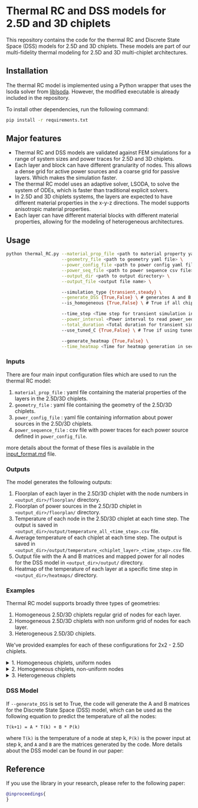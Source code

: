 # Thermal RC and DSS models for 2.5D and 3D chiplets

This repository contains the code for the thermal RC and Discrete State Space (DSS) models for 2.5D and 3D chiplets. These models are part of our multi-fidelity thermal modeling for 2.5D and 3D multi-chiplet architectures.

## Installation
The thermal RC model is implemented using a Python wrapper that uses the lsoda solver from [liblsoda](https://github.com/sdwfrost/liblsoda.git). However, the modified executable is already included in the repository. 

To install other dependencies, run the following command:
```bash
pip install -r requirements.txt
```

## Major features
- Thermal RC and DSS models are validated against FEM simulations for a range of system sizes and power traces for 2.5D and 3D chiplets.
- Each layer and block can have different granularity of nodes. This allows a dense grid for active power sources and a coarse grid for passive layers. Which makes the simulation faster.
- The thermal RC model uses an adaptive solver, LSODA, to solve the system of ODEs, which is faster than traditional explicit solvers.
- In 2.5D and 3D chiplets systems, the layers are expected to have different material properties in the x-y-z directions. The model supports anisotropic material properties.
- Each layer can have different material blocks with different material properties, allowing for the modeling of heterogeneous architectures.

## Usage

```bash
python thermal_RC.py --material_prop_file <path to material property yaml file> \
                     --geometry_file <path to geometry yaml file> \
                     --power_config_file <path to power config yaml file> \
                     --power_seq_file <path to power sequence csv file> \
                     --output_dir <path to output directory> \
                     --output_file <output file name> \

                     --simulation_type {transient,steady} \
                     --generate_DSS {True,False} \ # generates A and B for DSS model
                     --is_homogeneous {True,False} \ # True if all chiplets are identical

                     --time_step <Time step for transient simulation in sec> \
                     --power_interval <Power interval to read power_seq_file in sec>\
                     --total_duration <Total duration for transient simulation in sec> \ # should match power sequence length
                     --use_tuned_C {True,False} \ # True if using tuned Capacitance values for each layer

                     --generate_heatmap {True,False} \
                     --time_heatmap <Time for heatmap generation in sec> 

```

### Inputs
There are four main input configuration files which are used to run the thermal RC model:

1. `material_prop_file` : yaml file containing the material properties of the layers in the 2.5D/3D chiplets.
2. `geometry_file` : yaml file containing the geometry of the 2.5D/3D chiplets.
3. `power_config_file` : yaml file containing information about power sources in the 2.5D/3D chiplets.
4. `power_sequence_file` : csv file with power traces for each power source defined in `power_config_file`.

more details about the format of these files is available in the [input_format.md](INPUT_FORMAT.md) file.

### Outputs
The model generates the following outputs:
1. Floorplan of each layer in the 2.5D/3D chiplet with the node numbers in `<output_dir>/floorplan/` directory.
2. Floorplan of power sources in the 2.5D/3D chiplet in `<output_dir>/floorplan/` directory.
3. Temperature of each node in the 2.5D/3D chiplet at each time step. The output is saved in `<output_dir>/output/temperature_all_<time_step>.csv` file.
4. Average temperature of each chiplet at each time step. The output is saved in `<output_dir>/output/temperature_<chiplet_layer>_<time_step>.csv` file.
5. Output file with the A and B matrices and mapped power for all nodes for the DSS model in `<output_dir>/output/` directory.
6. Heatmap of the temperature of each layer at a specific time step in `<output_dir>/heatmaps/` directory.

### Examples
Thermal RC model supports broadly three types of geometries:

1. Homogeneous 2.5D/3D chiplets regular grid of nodes for each layer.
2. Homogeneous 2.5D/3D chiplets with non uniform grid of nodes for each layer.
3. Heterogeneous 2.5D/3D chiplets.

We've provided examples for each of these configurations for 2x2 - 2.5D chiplets.

<details>
  <summary>1. Homogeneous chiplets, uniform nodes</summary>

  This is most basic configuration where all the chiplets are identical. Check the geometry file [here](example_uniform_nodes_homogeneous_chiplets/chiplet_geometry_4_chiplets_uniform_nodes.yml) that nodes are defined as number of nodes in x and y direction for each layer.
  
  ```bash
  python thermal_RC.py --material_prop_file material_prop.yml \
                       --geometry_file example_uniform_nodes_homogeneous_chiplets/chiplet_geometry_4_chiplets_uniform_nodes.yml \
                       --power_config_file example_uniform_nodes_homogeneous_chiplets/power_dist_config_homogeneous.yml \
                       --power_seq_file example_uniform_nodes_homogeneous_chiplets/power_seq_random_4.csv \
                       --output_dir example_uniform_nodes_homogeneous_chiplets/
  ``` 

  Other parameters are set to default values.

  From output floorplan or heatmaps notice that the nodes are uniformly distributed in each layer. Still the nodes can have different granularity by changing `x_nodes`, `y_nodes` in the geometry file.
</details>

<details>
  <summary>2. Homogeneous chiplets, non-uniform nodes</summary>

  This configuration is similar to the previous one but nodes are defined as x and y coordinates for some layers. You can also mix the uniform and non-uniform for different layers, checkout the geometry file [here](example_non_uniform_nodes_homogeneous_chiplets/chiplet_geometry_4_chiplets_non_uniform.yml). Also notice the power configuration file [here](example_non_uniform_nodes_homogeneous_chiplets/power_dist_config_tiles_tx_rx.yml) that power sources are defined as small blocks in the chiplets.
  
  ```bash
  python thermal_RC.py --material_prop_file material_prop.yml \
                       --geometry_file example_non_uniform_nodes_homogeneous_chiplets/chiplet_geometry_4_chiplets_non_uniform.yml \
                       --power_config_file example_non_uniform_nodes_homogeneous_chiplets/power_dist_config_tiles_tx_rx.yml \
                       --power_seq_file example_non_uniform_nodes_homogeneous_chiplets/power_seq_30s_tiles_tx_rs.csv \
                       --output_dir example_non_uniform_nodes_homogeneous_chiplets/ \
                       --total_duration 30
  ```
  Other parameters are set to default values. 

  The average temperature of each chiplet is not calculated in this case as the nodes are not uniformly distributed. But read node temperature from the `temperature_all_<time_step>.csv` file. Node numberings are provided in the floorplan images.
</details>

<details>
  <summary>3. Heterogeneous chiplets</summary>
  In this example, we have 3 chiplets, one bigger and two smaller ones. 
  
  When `is_homogeneous` is set to False, the model will ignore chiplet-specific parameters from `geometry_file` and instead use the parameters from `power_config_file` for each chiplet. 
  
  For each layer marked with `under_chiplet: True` in the `geometry_file`, individual blocks need to be defined in the `power_config_file`. In this case, the power sequence should be defined only for blocks with the `layout_blocks:` dictionary.

  Also, the material properties can be overridden for each block using the `material:` key in the `power_config_file`.

  Check the geometry file [here](example_heterogeneous_chiplets/chiplet_geometry_3_chiplets_uniform_nodes.yml) and power configuration file [here](example_heterogeneous_chiplets/power_dist_config_heterogeneous.yml) for more details.


  ```bash
  python thermal_RC.py --material_prop_file material_prop.yml \
                       --geometry_file example_heterogeneous_chiplets/chiplet_geometry_3_chiplets_uniform_nodes.yml \
                       --power_config_file example_heterogeneous_chiplets/power_dist_config_heterogeneous.yml \
                       --power_seq_file example_heterogeneous_chiplets/power_seq_random_3.csv \
                       --output_dir example_heterogeneous_chiplets/ \
                       --is_homogeneous false
  ```

</details>


### DSS Model
If `--generate_DSS` is set to True, the code will generate the A and B matrices for the Discrete State Space (DSS) model, which can be used as the following equation to predict the temperature of all the nodes:

```
T(k+1) = A * T(k) + B * P(k)
```

where `T(k)` is the temperature of a node at step k, `P(k)` is the power input at step k, and `A` and `B` are the matrices generated by the code. More details about the DSS model can be found in our paper:

## Reference
If you use the library in your research, please refer to the following paper:
```bibtex
@inproceedings{
}
```
